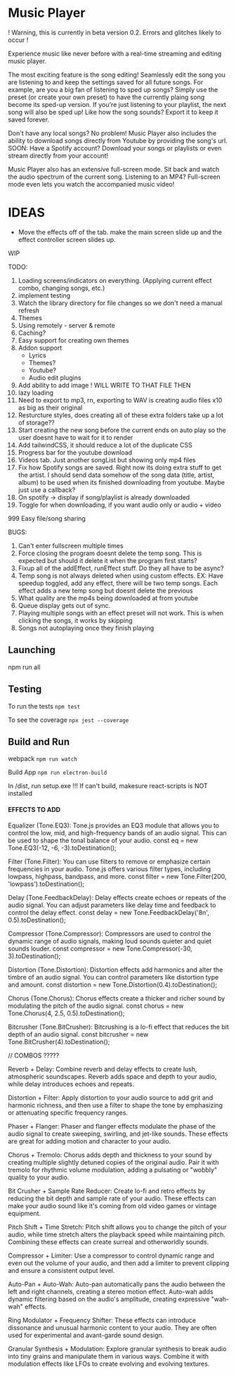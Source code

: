 # Music Player

! Warning, this is currently in beta version 0.2. Errors and glitches likely to occur !

Experience music like never before with a real-time streaming and editing music player.

The most exciting feature is the song editing! Seamlessly edit the song you are listening to and keep the settings saved for all future songs. For example, are you a big fan of listening to sped up songs? Simply use the preset (or create your own preset) to have the currently plaing song become its sped-up version. If you're just listening to your playlist, the next song will also be sped up! Like how the song sounds? Export it to keep it saved forever.

Don't have any local songs? No problem! Music Player also includes the ability to download songs directly from Youtube by providing the song's url.
<br>SOON: Have a Spotify account? Download your songs or playlists or even stream directly from your account!

Music Player also has an extensive full-screen mode. Sit back and watch the audio spectrum of the current song. Listening to an MP4? Full-screen mode even lets you watch the accompanied music video!

# IDEAS

- Move the effects off of the tab. make the main screen slide up and the effect controller screen slides up.

WIP

TODO:

1. Loading screens/indicators on everything. (Applying current effect combo, changing songs, etc.)
2. implement testing
3. Watch the library directory for file changes so we don't need a manual refresh
4. Themes
5. Using remotely - server & remote
6. Caching?
7. Easy support for creating own themes
8. Addon support
   - Lyrics
   - Themes?
   - Youtube?
   - Audio edit plugins
9. Add ability to add image ! WILL WRITE TO THAT FILE THEN
10. lazy loading
11. Need to export to mp3, rn, exporting to WAV is creating audio files x10 as big as their original
12. Resturcture styles, does creating all of these extra folders take up a lot of storage??
13. Start creating the new song before the current ends on auto play so the user doesnt have to wait for it to render
14. Add tailwindCSS, it should reduce a lot of the duplicate CSS
15. Progress bar for the youtube download
16. Videos tab. Just another songList but showing only mp4 files
17. Fix how Spotify songs are saved. Right now its doing extra stuff to get the artist. I should send data somehow of the song data (title, artist, album) to be used when its finished downloading from youtube. Maybe just use a callback?
18. On spotify -> display if song/playlist is already downloaded
19. Toggle for when downloading, if you want audio only or audio + video

999 Easy file/song sharing

BUGS:

1. Can't enter fullscreen multiple times
2. Force closing the program doesnt delete the temp song. This is expected but should it delete it when the program first starts?
3. Fixup all of the addEffect, runEffect stuff. Do they all have to be async?
4. Temp song is not always deleted when using custom effects. EX: Have speedup toggled, add any effect, there will be two temp songs. Each effect adds a new temp song but doesnt delete the previous
5. What quality are the mp4s being downloaded at from youtube
6. Queue display gets out of sync.
7. Playing multiple songs with an effect preset will not work. This is when clicking the songs, it works by skipping
8. Songs not autoplaying once they finish playing

## Launching

npm run all

## Testing

To run the tests
`npm test`

To see the coverage
`npx jest --coverage`

## Build and Run

webpack
`npm run watch`

Build App
`npm run electron-build`

In /dist, run setup.exe
!!! If can't build, makesure react-scripts is NOT installed

#### EFFECTS TO ADD

Equalizer (Tone.EQ3): Tone.js provides an EQ3 module that allows you to control the low, mid, and high-frequency bands of an audio signal. This can be used to shape the tonal balance of your audio.
const eq = new Tone.EQ3(-12, -6, -3).toDestination();

Filter (Tone.Filter): You can use filters to remove or emphasize certain frequencies in your audio. Tone.js offers various filter types, including lowpass, highpass, bandpass, and more.
const filter = new Tone.Filter(200, 'lowpass').toDestination();

Delay (Tone.FeedbackDelay): Delay effects create echoes or repeats of the audio signal. You can adjust parameters like delay time and feedback to control the delay effect.
const delay = new Tone.FeedbackDelay('8n', 0.5).toDestination();

Compressor (Tone.Compressor): Compressors are used to control the dynamic range of audio signals, making loud sounds quieter and quiet sounds louder.
const compressor = new Tone.Compressor(-30, 3).toDestination();

Distortion (Tone.Distortion): Distortion effects add harmonics and alter the timbre of an audio signal. You can control parameters like distortion type and amount.
const distortion = new Tone.Distortion(0.4).toDestination();

Chorus (Tone.Chorus): Chorus effects create a thicker and richer sound by modulating the pitch of the audio signal.
const chorus = new Tone.Chorus(4, 2.5, 0.5).toDestination();

Bitcrusher (Tone.BitCrusher): Bitcrushing is a lo-fi effect that reduces the bit depth of an audio signal.
const bitcrusher = new Tone.BitCrusher(4).toDestination();

// COMBOS ?????

Reverb + Delay: Combine reverb and delay effects to create lush, atmospheric soundscapes. Reverb adds space and depth to your audio, while delay introduces echoes and repeats.

Distortion + Filter: Apply distortion to your audio source to add grit and harmonic richness, and then use a filter to shape the tone by emphasizing or attenuating specific frequency ranges.

Phaser + Flanger: Phaser and flanger effects modulate the phase of the audio signal to create sweeping, swirling, and jet-like sounds. These effects are great for adding motion and character to your audio.

Chorus + Tremolo: Chorus adds depth and thickness to your sound by creating multiple slightly detuned copies of the original audio. Pair it with tremolo for rhythmic volume modulation, adding a pulsating or "wobbly" quality to your audio.

Bit Crusher + Sample Rate Reducer: Create lo-fi and retro effects by reducing the bit depth and sample rate of your audio. These effects can make your audio sound like it's coming from old video games or vintage equipment.

Pitch Shift + Time Stretch: Pitch shift allows you to change the pitch of your audio, while time stretch alters the playback speed while maintaining pitch. Combining these effects can create surreal and otherworldly sounds.

Compressor + Limiter: Use a compressor to control dynamic range and even out the volume of your audio, and then add a limiter to prevent clipping and ensure a consistent output level.

Auto-Pan + Auto-Wah: Auto-pan automatically pans the audio between the left and right channels, creating a stereo motion effect. Auto-wah adds dynamic filtering based on the audio's amplitude, creating expressive "wah-wah" effects.

Ring Modulator + Frequency Shifter: These effects can introduce dissonance and unusual harmonic content to your audio. They are often used for experimental and avant-garde sound design.

Granular Synthesis + Modulation: Explore granular synthesis to break audio into tiny grains and manipulate them in various ways. Combine it with modulation effects like LFOs to create evolving and evolving textures.
